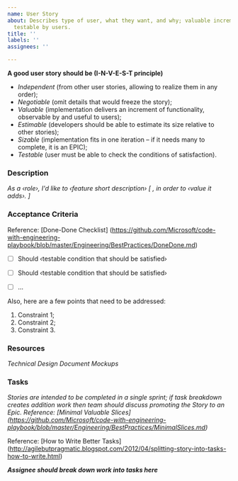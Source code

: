 ```yaml
---
name: User Story
about: Describes type of user, what they want, and why; valuable increment of functionality,
  testable by users.
title: ''
labels: ''
assignees: ''

---
```


**A good user story should be (I-N-V-E-S-T principle)**

* _Independent_ (from other user stories, allowing to realize them in any order);
* _Negotiable_ (omit details that would freeze the story);
* _Valuable_ (implementation delivers an increment of functionality, observable by and useful to users);
* _Estimable_ (developers should be able to estimate its size relative to other stories);
* _Sizable_ (implementation fits in one iteration – if it needs many to complete, it is an EPIC);
* _Testable_ (user must be able to check the conditions of satisfaction).

### Description
*As a ‹role›, I'd like to ‹feature short description› [ , in order to ‹value it adds›. ]*





### Acceptance Criteria
Reference: [Done-Done Checklist] (https://github.com/Microsoft/code-with-engineering-playbook/blob/master/Engineering/BestPractices/DoneDone.md)
- [ ] Should ‹testable condition that should be satisfied›
- [ ] Should ‹testable condition that should be satisfied›
- [ ] …



Also, here are a few points that need to be addressed:

1. Constraint 1;
1. Constraint 2;
1. Constraint 3.



### Resources
*Technical Design Document*
*Mockups*


### Tasks
*Stories are intended to be completed in a single sprint; if task breakdown creates addition work then team should discuss promoting the Story to an Epic.
Reference: [Minimal Valuable Slices] (https://github.com/Microsoft/code-with-engineering-playbook/blob/master/Engineering/BestPractices/MinimalSlices.md)*

Reference: [How to Write Better Tasks] (http://agilebutpragmatic.blogspot.com/2012/04/splitting-story-into-tasks-how-to-write.html)

**_Assignee should break down work into tasks here_**
